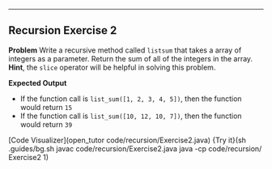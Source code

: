 ----------

## Recursion Exercise 2

**Problem**
Write a recursive method called `listsum` that takes a array of integers as a parameter. Return the sum of all of the integers in the array. **Hint**, the `slice` operator will be helpful in solving this problem.

**Expected Output**
* If the function call is `list_sum([1, 2, 3, 4, 5])`, then the function would return `15`
* If the function call is `list_sum([10, 12, 10, 7])`, then the function would return `39`

[Code Visualizer](open_tutor code/recursion/Exercise2.java)
{Try it}(sh .guides/bg.sh javac code/recursion/Exercise2.java java -cp code/recursion/ Exercise2 1)